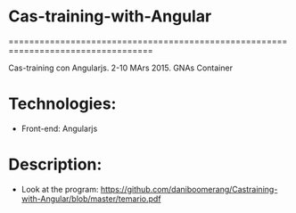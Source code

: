# Cas-training-with-Angular
==================================================================================

Cas-training con Angularjs. 2-10 MArs 2015. GNAs Container


# Technologies:

 * Front-end: Angularjs

# Description:

 * Look at the program: https://github.com/daniboomerang/Castraining-with-Angular/blob/master/temario.pdf

